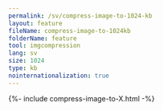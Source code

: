 ```yaml
---
permalink: /sv/compress-image-to-1024-kb
layout: feature
fileName: compress-image-to-1024kb
folderName: feature
tool: imgcompression
lang: sv
size: 1024
type: kb
nointernationalization: true
---
```

{%- include compress-image-to-X.html -%}       
